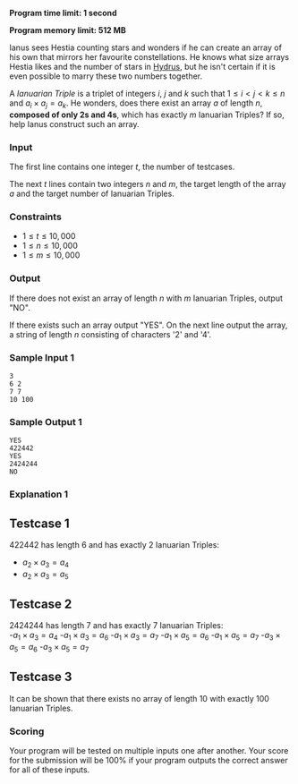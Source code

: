 **Program time limit: 1 second**

**Program memory limit: 512 MB**

Ianus sees Hestia counting stars and wonders if he can create an array of his own that mirrors 
her favourite constellations. He knows what size arrays Hestia likes and the number of stars in <a href="https://en.wikipedia.org/wiki/Hydrus" target="_blank">Hydrus</a>,
but he isn't certain if it is even possible to marry these two numbers together.

A *Ianuarian Triple* is a triplet of integers $i$, $j$ and $k$ such that $1 \le i \lt j \lt k \le n$ and $a_i \times a_j = a_k$.
He wonders, does there exist an array $a$ of length $n$, **composed of only 2s and 4s**,
which has exactly $m$ Ianuarian Triples?
If so, help Ianus construct such an array.

### Input

The first line contains one integer $t$, the number of testcases.

The next $t$ lines contain two integers $n$ and $m$, the target length of the array $a$ and the target number of Ianuarian Triples.

### Constraints
- $1 \le t \le 10,000$
- $1 \le n \le 10,000$
- $1 \le m \le 10,000$

### Output

If there does not exist an array of length $n$ with $m$ Ianuarian Triples, output "NO".

If there exists such an array output "YES". On the next line output the array, a string of length $n$ consisting of characters '2' and '4'.

### Sample Input 1
```
3
6 2
7 7
10 100
```

### Sample Output 1
```
YES
422442
YES
2424244
NO
```

### Explanation 1

## Testcase 1 
422442 has length 6 and has exactly 2 Ianuarian Triples:  
- $a_2 \times a_3 = a_4$
- $a_2 \times a_3 = a_5$


## Testcase 2
2424244 has length 7 and has exactly 7 Ianuarian Triples:  
-$a_1 \times a_3 = a_4$
-$a_1 \times a_3 = a_6$
-$a_1 \times a_3 = a_7$
-$a_1 \times a_5 = a_6$
-$a_1 \times a_5 = a_7$
-$a_3 \times a_5 = a_6$
-$a_3 \times a_5 = a_7$

## Testcase 3
It can be shown that there exists no array of length 10 with exactly 100 Ianuarian Triples.

### Scoring
Your program will be tested on multiple inputs one after another. Your score for the submission will be 100% if your program outputs the correct answer for all of these inputs.
